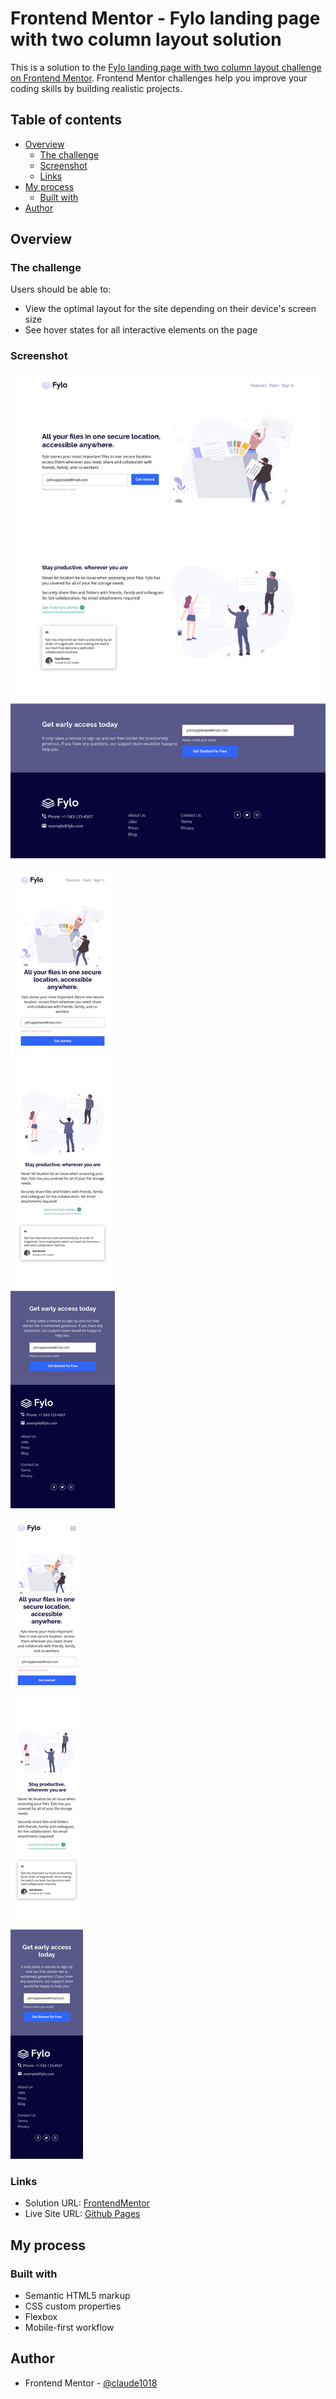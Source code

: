 # Frontend Mentor - Fylo landing page with two column layout solution

This is a solution to the [Fylo landing page with two column layout challenge on Frontend Mentor](https://www.frontendmentor.io/challenges/fylo-landing-page-with-two-column-layout-5ca5ef041e82137ec91a50f5). Frontend Mentor challenges help you improve your coding skills by building realistic projects.

## Table of contents

- [Overview](#overview)
  - [The challenge](#the-challenge)
  - [Screenshot](#screenshot)
  - [Links](#links)
- [My process](#my-process)
  - [Built with](#built-with)
- [Author](#author)

## Overview

### The challenge

Users should be able to:

- View the optimal layout for the site depending on their device's screen size
- See hover states for all interactive elements on the page

### Screenshot

![](./images/screenshot/fylo-ss-desktop-1440.png)

![](./images/screenshot/fylo-ss-mobile-542.png)

![](./images/screenshot/fylo-ss-mobile-375.png)

### Links

- Solution URL: [FrontendMentor](https://www.frontendmentor.io/challenges/fylo-landing-page-with-two-column-layout-5ca5ef041e82137ec91a50f5/hub/responsive-fylo-landing-page-with-two-column-layout-_ih_jIqkbq)
- Live Site URL: [Github Pages](https://claude1018.github.io/fylo-landing-page-with-two-column-layout/)

## My process

### Built with

- Semantic HTML5 markup
- CSS custom properties
- Flexbox
- Mobile-first workflow

## Author

- Frontend Mentor - [@claude1018](https://www.frontendmentor.io/profile/claude1018)

